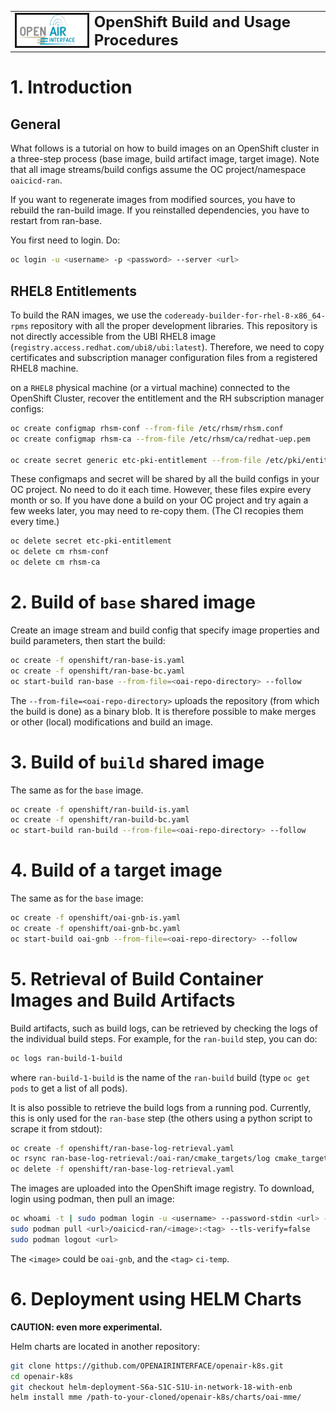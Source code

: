 <table style="border-collapse: collapse; border: none;">
  <tr style="border-collapse: collapse; border: none;">
    <td style="border-collapse: collapse; border: none;">
      <a href="http://www.openairinterface.org/">
         <img src="../doc/images/oai_final_logo.png" alt="" border=3 height=50 width=150>
         </img>
      </a>
    </td>
    <td style="border-collapse: collapse; border: none; vertical-align: center;">
      <b><font size = "5">OpenShift Build and Usage Procedures</font></b>
    </td>
  </tr>
</table>

# 1. Introduction

## General

What follows is a tutorial on how to build images on an OpenShift cluster in a three-step process
(base image, build artifact image, target image). Note that all image
streams/build configs assume the OC project/namespace `oaicicd-ran`.

If you want to regenerate images from modified sources, you have to rebuild
the ran-build image. If you reinstalled dependencies, you have to restart from
ran-base.

You first need to login. Do:
```bash
oc login -u <username> -p <password> --server <url>
```

## RHEL8 Entitlements

To build the RAN images, we use the `codeready-builder-for-rhel-8-x86_64-rpms` repository with all the proper development libraries.
This repository is not directly accessible from the UBI RHEL8 image (`registry.access.redhat.com/ubi8/ubi:latest`).
Therefore, we need to copy certificates and subscription manager configuration files from a registered RHEL8 machine.

on a `RHEL8` physical machine (or a virtual machine) connected to the OpenShift Cluster, recover the entitlement and the RH subscription manager configs:

```bash
oc create configmap rhsm-conf --from-file /etc/rhsm/rhsm.conf
oc create configmap rhsm-ca --from-file /etc/rhsm/ca/redhat-uep.pem

oc create secret generic etc-pki-entitlement --from-file /etc/pki/entitlement/{NUMBER_ON_YOUR_COMPUTER}.pem --from-file /etc/pki/entitlement/{NUMBER_ON_YOUR_COMPUTER}-key.pem
```

These configmaps and secret will be shared by all the build configs in your OC
project. No need to do it each time.  However, these files expire every month
or so. If you have done a build on your OC project and try again a few weeks
later, you may need to re-copy them. (The CI recopies them every time.)

```bash
oc delete secret etc-pki-entitlement
oc delete cm rhsm-conf
oc delete cm rhsm-ca
```

# 2. Build of `base` shared image

Create an image stream and build config that specify image properties and build parameters, then start the build:

```bash
oc create -f openshift/ran-base-is.yaml
oc create -f openshift/ran-base-bc.yaml
oc start-build ran-base --from-file=<oai-repo-directory> --follow
```

The `--from-file=<oai-repo-directory>` uploads the repository (from which the
build is done) as a binary blob. It is therefore possible to make merges or
other (local) modifications and build an image.

# 3. Build of `build` shared image

The same as for the `base` image.

```bash
oc create -f openshift/ran-build-is.yaml
oc create -f openshift/ran-build-bc.yaml
oc start-build ran-build --from-file=<oai-repo-directory> --follow
```

# 4. Build of a target image

The same as for the `base` image:

```bash
oc create -f openshift/oai-gnb-is.yaml
oc create -f openshift/oai-gnb-bc.yaml
oc start-build oai-gnb --from-file=<oai-repo-directory> --follow
```

# 5. Retrieval of Build Container Images and Build Artifacts

Build artifacts, such as build logs, can be retrieved by checking the logs of
the individual build steps. For example, for the `ran-build` step, you can do:
```bash
oc logs ran-build-1-build
```
where `ran-build-1-build` is the name of the `ran-build` build (type `oc get
pods` to get a list of all pods).

It is also possible to retrieve the build logs from a running pod. Currently,
this is only used for the `ran-base` step (the others using a python script to
scrape it from stdout):
```bash
oc create -f openshift/ran-base-log-retrieval.yaml
oc rsync ran-base-log-retrieval:/oai-ran/cmake_targets/log cmake_targets/log/ran-base
oc delete -f openshift/ran-base-log-retrieval.yaml
```

The images are uploaded into the OpenShift image registry. To download, login
using podman, then pull an image:
```bash
oc whoami -t | sudo podman login -u <username> --password-stdin <url> --tls-verify=false
sudo podman pull <url>/oaicicd-ran/<image>:<tag> --tls-verify=false
sudo podman logout <url>
```
The `<image>` could be `oai-gnb`, and the `<tag>` `ci-temp`.

# 6. Deployment using HELM Charts

**CAUTION: even more experimental.**

Helm charts are located in another repository:

```bash
git clone https://github.com/OPENAIRINTERFACE/openair-k8s.git
cd openair-k8s
git checkout helm-deployment-S6a-S1C-S1U-in-network-18-with-enb
helm install mme /path-to-your-cloned/openair-k8s/charts/oai-mme/
```
